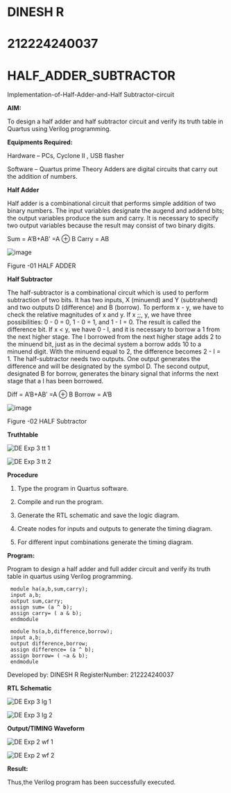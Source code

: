 # DINESH R

# 212224240037

# HALF_ADDER_SUBTRACTOR

Implementation-of-Half-Adder-and-Half Subtractor-circuit

**AIM:**

To design a half adder and half subtractor circuit and verify its truth table in Quartus using Verilog programming.

**Equipments Required:**

Hardware – PCs, Cyclone II , USB flasher 

Software – Quartus prime Theory Adders are digital circuits that carry out the addition of numbers.

**Half Adder**

Half adder is a combinational circuit that performs simple addition of two binary numbers. The input variables designate the augend and addend bits; the output variables produce the sum and carry. It is necessary to specify two output variables because the result may consist of two binary digits.

Sum = A’B+AB’ =A ⊕ B Carry = AB

![image](https://github.com/naavaneetha/HALF_ADDER_SUBTRACTOR/assets/154305477/bd4a0b2c-cdbc-4184-ab08-81578f121e1f)

Figure -01 HALF ADDER

**Half Subtractor**

The half-subtractor is a combinational circuit which is used to perform subtraction of two bits. It has two inputs, X (minuend) and Y (subtrahend) and two outputs D (difference) and B (borrow). To perform x - y, we have to check the relative magnitudes of x and y. If x ;;, y, we have three possibilities: 0 - 0 = 0, 1 - 0 = 1, and 1 - I = 0. The result is called the difference bit. If x < y, we have 0 - I, and it is necessary to borrow a 1 from the next higher stage. The I borrowed from the next higher stage adds 2 to the minuend bit, just as in the decimal system a borrow adds 10 to a minuend digit. With the minuend equal to 2, the difference becomes 2 - I = 1. The half-subtractor needs two outputs. One output generates the difference and will be designated by the symbol D. The second output, designated B for borrow, generates the binary signal that informs the next stage that a I has been borrowed. 

Diff = A’B+AB’ =A ⊕ B
Borrow = A’B

 ![image](https://github.com/naavaneetha/HALF_ADDER_SUBTRACTOR/assets/154305477/d76b099c-513f-4e7c-843a-e2fd028a531a)

Figure -02 HALF Subtractor

**Truthtable**

![DE Exp 3 tt 1](https://github.com/user-attachments/assets/fb783e8d-191b-4493-b736-a87ae338dce7)

![DE Exp 3 tt 2](https://github.com/user-attachments/assets/bdb8e35a-c5d9-4ef0-b9a7-915a6f13fa8a)

**Procedure**

1.	Type the program in Quartus software.

2.	Compile and run the program.

3.	Generate the RTL schematic and save the logic diagram.

4.	Create nodes for inputs and outputs to generate the timing diagram.

5.	For different input combinations generate the timing diagram.


**Program:**

Program to design a half adder and full adder circuit and verify its truth table in quartus using Verilog programming.

     module ha(a,b,sum,carry);
     input a,b;
     output sum,carry;
     assign sum= (a ^ b);
     assign carry= ( a & b);
     endmodule

     module hs(a,b,difference,borrow);
     input a,b;
     output difference,borrow;
     assign difference= (a ^ b);
     assign borrow= ( ~a & b);
     endmodule

Developed by: DINESH R
RegisterNumber: 212224240037

**RTL Schematic**

![DE Exp 3 lg 1](https://github.com/user-attachments/assets/9228028d-0201-429f-8b29-15cc2687afcb)

![DE Exp 3 lg 2](https://github.com/user-attachments/assets/6892cd62-e96b-41a0-97a3-1d842ab5a5bd)

**Output/TIMING Waveform**

![DE Exp 2 wf 1](https://github.com/user-attachments/assets/4ed8699f-018a-4337-971e-009c302d3c9f)

![DE Exp 2 wf 2](https://github.com/user-attachments/assets/fd44780e-0e4a-45cd-b905-b45da7ceeca0)

**Result:**

   Thus,the Verilog program has been successfully executed.
